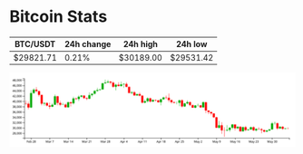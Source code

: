 # Bitcoin Stats

BTC/USDT|24h change|24h high|24h low|
|---|---|---|---|
|$29821.71|0.21%|$30189.00|$29531.42|

<img src="./chart.svg">
